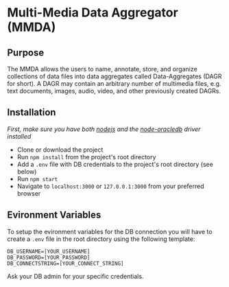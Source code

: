 # Multi-Media Data Aggregator (MMDA)

## Purpose
The MMDA allows the users to name, annotate, store, and organize collections of data files into data
aggregates called Data-Aggregates (DAGR for short). A DAGR may contain an arbitrary number of multimedia
files, e.g. text documents, images, audio, video, and other previously created DAGRs.

## Installation
*First, make sure you have both [nodejs](https://nodejs.org/en/download/package-manager/) and the [node-oracledb](https://github.com/oracle/node-oracledb/blob/master/INSTALL.md) driver installed* 


- Clone or download the project
- Run `npm install` from the project's root directory
- Add a `.env` file with DB credentials to the project's root directory (see below)
- Run `npm start`
- Navigate to `localhost:3000` or `127.0.0.1:3000` from your preferred browser


## Evironment Variables
To setup the evironment variables for the DB connection you will have to create a `.env` file in the root directory using the following template:

```
DB_USERNAME=[YOUR_USERNAME]
DB_PASSWORD=[YOUR_PASSWORD]
DB_CONNECTSTRING=[YOUR_CONNECT_STRING]
```

Ask your DB admin for your specific credentials.

